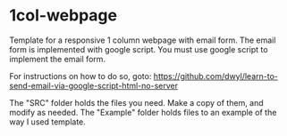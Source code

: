 # 1col-webpage
Template for a responsive 1 column webpage with email form. The email form is implemented with google script.
You must use google script to implement the email form.

For instructions on how to do so, goto: https://github.com/dwyl/learn-to-send-email-via-google-script-html-no-server

The "SRC" folder holds the files you need. Make a copy of them, and modify as needed.
The "Example" folder holds files to an example of the way I used template.
